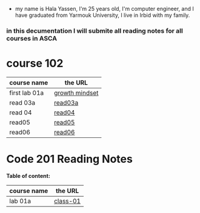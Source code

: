 
* my name is Hala Yassen, I'm 25 years old, I'm computer engineer, and I have graduated from Yarmouk University, I live in Irbid with my family.

### in this decumentation I will submite all reading notes for all courses in ASCA 

# course 102

course name | the URL
------------ | -------------
first lab 01a | [growth mindset](lab102.md) 
read 03a | [read03a](Read03a.md)
read 04 | [read04](read04.md)
read05 |[read05](read05.md)
read06|[read06](read06.md)

# Code 201 Reading Notes

**Table of content:**

course name | the URL
------------ | -------------
lab 01a |[class-01](class-01.md)
